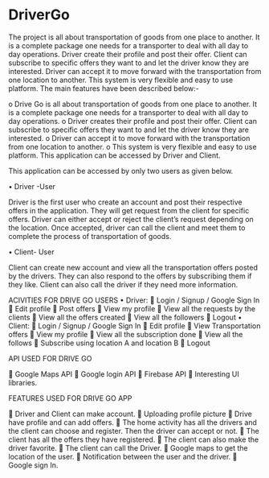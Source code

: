 # DriverGo
The project is all about transportation of goods from one place to another. It is a complete package one needs for a transporter to deal with all day to day operations. Driver create their profile and post their offer. Client can subscribe to specific offers they want to and let the driver know they are interested. Driver can accept it to move forward with the transportation from one location to another. This system is very flexible and easy to use platform. The main features have been described below:-

o	Drive Go is all about transportation of goods from one place to another. It is a complete package one needs for a transporter to deal with all day to day operations. 
o	Driver creates their profile and post their offer. Client can subscribe to specific offers they want to and let the driver know they are interested. 
o	Driver can accept it to move forward with the transportation from one location to another. 
o	This system is very flexible and easy to use platform. This application can be accessed by Driver and Client.  


This application can be accessed by only two users as given below. 

•	Driver -User

Driver is the first user who create an account and post their respective offers in the application. They will get request from the client for specific offers. Driver can either accept or reject the client’s request depending on the location. Once accepted, driver can call the client and meet them to complete the process of transportation of goods.
 
•	Client- User

Client can create new account and view all the transportation offers posted by the drivers. They can also respond to the offers by subscribing them if they like. Client can also call the driver if they need more information. 

ACIVITIES FOR DRIVE GO USERS
•	Driver: 
	Login / Signup / Google Sign In 
	Edit profile
	Post offers
	View my profile
	View all the requests by the clients
	View all the offers created
	View all the followers
	Logout 
•	Client: 
	Login / Signup / Google Sign In 
	Edit profile
	View Transportation offers
	View my profile
	View all the subscription done
	View all the follows
	Subscribe using location A and location B
	Logout 

 
API USED FOR DRIVE GO 

	Google Maps API
	Google login API
	Firebase API
	Interesting UI libraries. 

 
FEATURES USED FOR DRIVE GO APP

	Driver and Client can make account.
	Uploading profile picture
	Drive have profile and can add offers. 
	The home activity has all the drivers and the client can choose and register. Then the driver can accept or not. 
	The client has all the offers they have registered. 
	The client can also make the driver favorite. 
	The client can call the Driver. 
	Google maps to get the location of the user. 
	Notification between the user and the driver. 
	Google sign In. 

 

